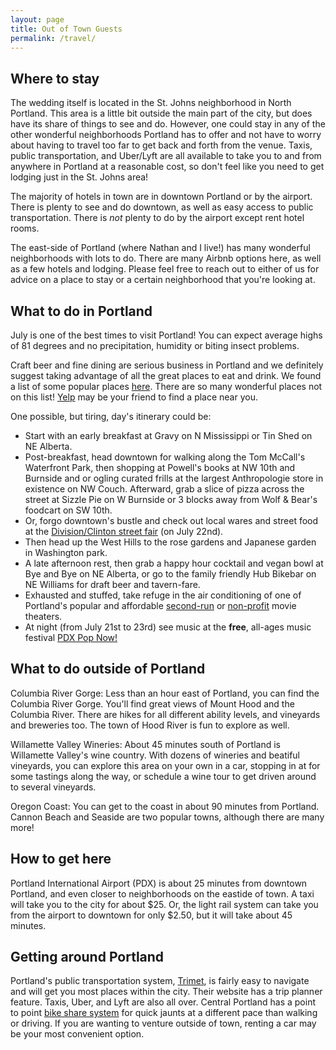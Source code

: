 ```yaml
---
layout: page
title: Out of Town Guests
permalink: /travel/
---
```


## Where to stay
The wedding itself is located in the St. Johns neighborhood in North Portland. This area is a little bit outside the main part of the city, but does have its share of things to see and do. However, one could stay in any of the other wonderful neighborhoods Portland has to offer and not have to worry about having to travel too far to get back and forth from the venue. Taxis, public transportation, and Uber/Lyft are all available to take you to and from anywhere in Portland at a reasonable cost, so don't feel like you need to get lodging just in the St. Johns area!

The majority of hotels in town are in downtown Portland or by the airport. There is plenty to see and do downtown, as well as easy access to public transportation. There is *not* plenty to do by the airport except rent hotel rooms.

The east-side of Portland (where Nathan and I live!) has many wonderful neighborhoods with lots to do. There are many Airbnb options here, as well as a few hotels and lodging. Please feel free to reach out to either of us for advice on a place to stay or a certain neighborhood that you're looking at.


## What to do in Portland
July is one of the best times to visit Portland! You can expect average highs of 81 degrees and no precipitation, humidity or biting insect problems.

Craft beer and fine dining are serious business in Portland and we definitely suggest taking advantage of all the great places to eat and drink. We found a list of some popular places [here](http://pdx.eater.com/maps/best-portland-restaurants-38). There are so many wonderful places not on this list! [Yelp](https://www.yelp.com/portland) may be your friend to find a place near you.

One possible, but tiring, day's itinerary could be:
* Start with an early breakfast at Gravy on N Mississippi or Tin Shed on NE Alberta.
* Post-breakfast, head downtown for walking along the Tom McCall's Waterfront Park, then shopping at Powell's books at NW 10th and Burnside and or ogling curated frills at the largest Anthropologie store in existence on NW Couch. Afterward, grab a slice of pizza across the street at Sizzle Pie on W Burnside or 3 blocks away from Wolf & Bear's foodcart on SW 10th.
* Or, forgo downtown's bustle and check out local wares and street food at the [Division/Clinton street fair](http://www.divisionclinton.com/the-division-clinton-street-fair/) (on July 22nd).
* Then head up the West Hills to the rose gardens and Japanese garden in Washington park.
* A late afternoon rest, then grab a happy hour cocktail and vegan bowl at Bye and Bye on NE Alberta, or go to the family friendly Hub Bikebar on NE Williams for draft beer and tavern-fare.
* Exhausted and stuffed, take refuge in the air conditioning of one of Portland's popular and affordable [second-run](http://www.laurelhursttheater.com/) or [non-profit](https://hollywoodtheatre.org/) movie theaters.
* At night (from July 21st to 23rd) see music at the **free**, all-ages music festival [PDX Pop Now!](http://pdxpopnow.com/)

## What to do outside of Portland
Columbia River Gorge: Less than an hour east of Portland, you can find the Columbia River Gorge. You'll find great views of Mount Hood and the Columbia River. There are hikes for all different ability levels, and vineyards and breweries too. The town of Hood River is fun to explore as well. 

Willamette Valley Wineries: About 45 minutes south of Portland is Willamette Valley's wine country. With dozens of wineries and beatiful vineyards, you can explore this area on your own in a car, stopping in at for some tastings along the way, or schedule a wine tour to get driven around to several vineyards. 

Oregon Coast: You can get to the coast in about 90 minutes from Portland. Cannon Beach and Seaside are two popular towns, although there are many more! 

## How to get here
Portland International Airport (PDX) is about 25 minutes from downtown Portland, and even closer to neighborhoods on the eastide of town. A taxi will take you to the city for about $25. Or, the light rail system can take you from the airport to downtown for only $2.50, but it will take about 45 minutes. 

## Getting around Portland
Portland's public transportation system, [Trimet](http://trimet.org), is fairly easy to navigate and will get you most places within the city. Their website has a trip planner feature. Taxis, Uber, and Lyft are also all over. Central Portland has a point to point [bike share system](https://www.biketownpdx.com/) for quick jaunts at a different pace than walking or driving. If you are wanting to venture outside of town, renting a car may be your most convenient option.
